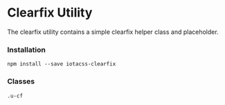 # Clearfix Utility #

The clearfix utility contains a simple clearfix helper class and placeholder.


### Installation ###

```
npm install --save iotacss-clearfix
```


### Classes ###

```
.u-cf
```
